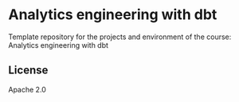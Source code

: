 # Analytics engineering with dbt
Template repository for the projects and environment of the course: Analytics engineering with dbt
## License
Apache 2.0

